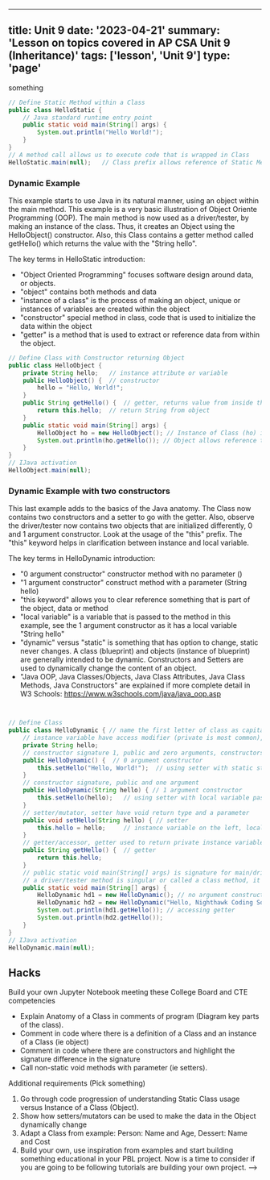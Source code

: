 <!-- ---
title: Anatomy of Java
date: '2022-08-15'
summary: 'A progressive journey through Java's anatomy starting with the classic Hello, World! example.'
tags: []
type: 'page'
--- -->

---
title: Unit 9
date: '2023-04-21'
summary: 'Lesson on topics covered in AP CSA Unit 9 (Inheritance)'
tags: ['lesson', 'Unit 9']
type: 'page'
---


something
<!-- 

<script>
	import Runnable from '$components/Runnable.svelte';
	// import HelloStatic from './code/HelloStatic.java?raw';
</script>

## Hello, World!
This article shows the basic language structures and constructs of Java (aka anatomy).  In async order, it is critical to understand these examples and learn vocab for OOP and Creating Objects: 
- [Object Oriented Programming](https://youtu.be/Wok4Xw_5cyY) 
- [Creating Objects](https://youtu.be/C5Ks_u87Ltg)
- [Calling Methods](https://youtu.be/CPE_lYGCw3A)

### Static example
The class HelloStatic contains the classic "Hello, World!" message that is often used as an introduction to a programming language.  The "public static void main(String[] args)", or main method, is the default runtime method in Java and has a very specific and ordered definition (signature). 

The key terms in HelloStatic introduction:
- "class" is a blueprint for code, it is the code definition and must be called to run
- "method" or "static method" in this case, is the code to be run/executed, similar to a procedure
- "method definition" or "signature" are the keywords "public static void" in front of the name "main" and the parameters "String[] args" after the name.
- "method call" is the means in which we run the defined code


<!-- 
<Runnable code={HelloStatic} lang={'java'} title={'hello-world.java'}/> -->

```java
// Define Static Method within a Class
public class HelloStatic {
    // Java standard runtime entry point
    public static void main(String[] args) {    
        System.out.println("Hello World!");
    }
}
// A method call allows us to execute code that is wrapped in Class
HelloStatic.main(null);   // Class prefix allows reference of Static Method
```

### Dynamic Example
This example starts to use Java in its natural manner, using an object within the main method. This example is a very basic illustration of Object Oriente Programming (OOP). The main method is now used as a driver/tester, by making an instance of the class.  Thus, it creates an Object using the HelloObject() constructor.  Also, this Class contains a getter method called getHello() which returns the value with the "String hello".

The key terms in HelloStatic introduction:
- "Object Oriented Programming" focuses software design around data, or objects.
- "object" contains both methods and data
- "instance of a class" is the process of making an object, unique or instances of variables are created within the object
- "constructor" special method in class, code that is used to initialize the data within the object
- "getter" is a method that is used to extract or reference data from within the object. 


```java
// Define Class with Constructor returning Object
public class HelloObject {
    private String hello;   // instance attribute or variable
    public HelloObject() {  // constructor
        hello = "Hello, World!";
    }
    public String getHello() {  // getter, returns value from inside the object
        return this.hello;  // return String from object
    }
    public static void main(String[] args) {    
        HelloObject ho = new HelloObject(); // Instance of Class (ho) is an Object via "new HelloObject()"
        System.out.println(ho.getHello()); // Object allows reference to public methods and data
    }
}
// IJava activation
HelloObject.main(null);
```

### Dynamic Example with two constructors
This last example adds to the basics of the Java anatomy.  The Class now contains two constructors and a setter to go with the getter.  Also, observe the driver/tester now contains two objects that are initialized differently, 0 and 1 argument constructor.  Look at the usage of the "this" prefix.  The "this" keyword helps in clarification between instance and local variable.

The key terms in HelloDynamic introduction:
- "0 argument constructor" constructor method with no parameter ()
- "1 argument constructor" construct method with a parameter (String hello)
- "this keyword" allows you to clear reference something that is part of the object, data or method
- "local variable" is a variable that is passed to the method in this example, see the 1 argument constructor as it has a local variable "String hello"
- "dynamic" versus "static" is something that has option to change, static never changes.  A class (blueprint) and objects (instance of blueprint) are generally intended to be dynamic.  Constructors and Setters are used to dynamically change the content of an object.
- "Java OOP, Java Classes/Objects, Java Class Attributes, Java Class Methods, Java Constructors" are explained if more complete detail in W3 Schools: https://www.w3schools.com/java/java_oop.asp


```java


// Define Class
public class HelloDynamic { // name the first letter of class as capitalized, note camel case
    // instance variable have access modifier (private is most common), data type, and name
    private String hello;
    // constructor signature 1, public and zero arguments, constructors do not have return type
    public HelloDynamic() {  // 0 argument constructor
        this.setHello("Hello, World!");  // using setter with static string
    }
    // constructor signature, public and one argument
    public HelloDynamic(String hello) { // 1 argument constructor
        this.setHello(hello);   // using setter with local variable passed into constructor
    }
    // setter/mutator, setter have void return type and a parameter
    public void setHello(String hello) { // setter
        this.hello = hello;     // instance variable on the left, local variable on the right
    }
    // getter/accessor, getter used to return private instance variable (encapsulated), return type is String
    public String getHello() {  // getter
        return this.hello;
    }
    // public static void main(String[] args) is signature for main/drivers/tester method
    // a driver/tester method is singular or called a class method, it is never part of an object
    public static void main(String[] args) {  
        HelloDynamic hd1 = new HelloDynamic(); // no argument constructor
        HelloDynamic hd2 = new HelloDynamic("Hello, Nighthawk Coding Society!"); // one argument constructor
        System.out.println(hd1.getHello()); // accessing getter
        System.out.println(hd2.getHello()); 
    }
}
// IJava activation
HelloDynamic.main(null);
```

## Hacks
Build your own Jupyter Notebook meeting these College Board and CTE competencies
- Explain Anatomy of a Class in comments of program (Diagram key parts of the class).
- Comment in code where there is a definition of a Class and an instance of a Class (ie object)
- Comment in code where there are constructors and highlight the signature difference in the signature
- Call non-static void methods with parameter (ie setters).


Additional requirements (Pick something)
1. Go through code progression of understanding Static Class usage versus Instance of a Class (Object). 
2. Show how setters/mutators can be used to make the data in the Object dynamically change
3. Adapt a Class from example: Person: Name and Age, Dessert: Name and Cost
4. Build your own, use inspiration from examples and start building something educational in your PBL project.  Now is a time to consider if you are going to be following tutorials are building your own project.
 -->
